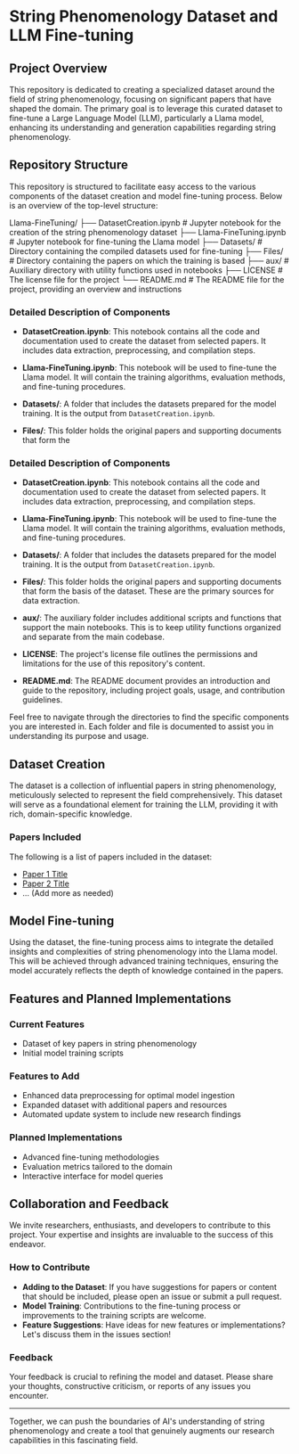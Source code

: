 # String Phenomenology Dataset and LLM Fine-tuning

## Project Overview

This repository is dedicated to creating a specialized dataset around the field of string phenomenology, focusing on significant papers that have shaped the domain. The primary goal is to leverage this curated dataset to fine-tune a Large Language Model (LLM), particularly a Llama model, enhancing its understanding and generation capabilities regarding string phenomenology.

## Repository Structure

This repository is structured to facilitate easy access to the various components of the dataset creation and model fine-tuning process. Below is an overview of the top-level structure:

Llama-FineTuning/
├── DatasetCreation.ipynb # Jupyter notebook for the creation of the string phenomenology dataset
├── Llama-FineTuning.ipynb # Jupyter notebook for fine-tuning the Llama model
├── Datasets/ # Directory containing the compiled datasets used for fine-tuning
├── Files/ # Directory containing the papers on which the training is based
├── aux/ # Auxiliary directory with utility functions used in notebooks
├── LICENSE # The license file for the project
└── README.md # The README file for the project, providing an overview and instructions


### Detailed Description of Components

- **DatasetCreation.ipynb**: This notebook contains all the code and documentation used to create the dataset from selected papers. It includes data extraction, preprocessing, and compilation steps.

- **Llama-FineTuning.ipynb**: This notebook will be used to fine-tune the Llama model. It will contain the training algorithms, evaluation methods, and fine-tuning procedures.

- **Datasets/**: A folder that includes the datasets prepared for the model training. It is the output from `DatasetCreation.ipynb`.

- **Files/**: This folder holds the original papers and supporting documents that form the

### Detailed Description of Components

- **DatasetCreation.ipynb**: This notebook contains all the code and documentation used to create the dataset from selected papers. It includes data extraction, preprocessing, and compilation steps.

- **Llama-FineTuning.ipynb**: This notebook will be used to fine-tune the Llama model. It will contain the training algorithms, evaluation methods, and fine-tuning procedures.

- **Datasets/**: A folder that includes the datasets prepared for the model training. It is the output from `DatasetCreation.ipynb`.

- **Files/**: This folder holds the original papers and supporting documents that form the basis of the dataset. These are the primary sources for data extraction.

- **aux/**: The auxiliary folder includes additional scripts and functions that support the main notebooks. This is to keep utility functions organized and separate from the main codebase.

- **LICENSE**: The project's license file outlines the permissions and limitations for the use of this repository's content.

- **README.md**: The README document provides an introduction and guide to the repository, including project goals, usage, and contribution guidelines.

Feel free to navigate through the directories to find the specific components you are interested in. Each folder and file is documented to assist you in understanding its purpose and usage.


## Dataset Creation

The dataset is a collection of influential papers in string phenomenology, meticulously selected to represent the field comprehensively. This dataset will serve as a foundational element for training the LLM, providing it with rich, domain-specific knowledge.

### Papers Included

The following is a list of papers included in the dataset:
- [Paper 1 Title](link-to-paper)
- [Paper 2 Title](link-to-paper)
- ... (Add more as needed)

## Model Fine-tuning

Using the dataset, the fine-tuning process aims to integrate the detailed insights and complexities of string phenomenology into the Llama model. This will be achieved through advanced training techniques, ensuring the model accurately reflects the depth of knowledge contained in the papers.

## Features and Planned Implementations

### Current Features

- Dataset of key papers in string phenomenology
- Initial model training scripts

### Features to Add

- Enhanced data preprocessing for optimal model ingestion
- Expanded dataset with additional papers and resources
- Automated update system to include new research findings

### Planned Implementations

- Advanced fine-tuning methodologies
- Evaluation metrics tailored to the domain
- Interactive interface for model queries

## Collaboration and Feedback

We invite researchers, enthusiasts, and developers to contribute to this project. Your expertise and insights are invaluable to the success of this endeavor.

### How to Contribute

- **Adding to the Dataset**: If you have suggestions for papers or content that should be included, please open an issue or submit a pull request.
- **Model Training**: Contributions to the fine-tuning process or improvements to the training scripts are welcome.
- **Feature Suggestions**: Have ideas for new features or implementations? Let's discuss them in the issues section!

### Feedback

Your feedback is crucial to refining the model and dataset. Please share your thoughts, constructive criticism, or reports of any issues you encounter.

---

Together, we can push the boundaries of AI's understanding of string phenomenology and create a tool that genuinely augments our research capabilities in this fascinating field.



